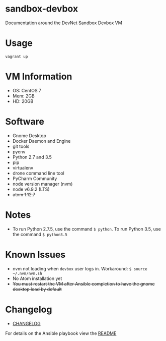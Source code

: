 # sandbox-devbox
Documentation around the DevNet Sandbox Devbox VM

# Usage

`vagrant up`

# VM Information

* OS: CentOS 7
* Mem: 2GB
* HD: 20GB


# Software

* Gnome Desktop
* Docker Daemon and Engine
* git tools
* pyenv
* Python 2.7 and 3.5
* pip
* virtualenv
* drone command line tool
* PyCharm Community
* node version manager (nvm)
* node v6.9.2 (LTS)
* ~~atom 1.12.7~~

# Notes

* To run Python 2.7.5, use the command `$ python`.  To run Python 3.5, use the command `$ python3.5`

# Known Issues

* nvm not loading when `devbox` user logs in.  Workaround: `$ source ~/.nvm/nvm.sh`
* No Atom installation yet
* ~~You must restart the VM after Ansible completion to have the gnome desktop load by default~~

# Changelog

* [CHANGELOG](CHANGELOG.md)

For details on the Ansible playbook view the [README](devbox/README.md)

